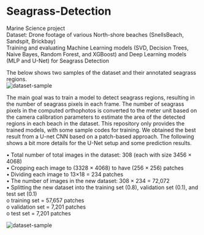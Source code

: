 # Seagrass-Detection
Marine Science project <br />
Dataset: Drone footage of various North-shore beaches (SnellsBeach, Sandspit, Brickbay) <br />
Training and evaluating Machine Learning models (SVD, Decision Trees, Naive Bayes, Random Forest, and XGBoost) and Deep Learning models (MLP and U-Net) for Seagrass Detection<br />

The below shows two samples of the dataset and their annotated seagrass regions. <br />
![dataset-sample](https://github.com/shahrokh1106/Seagrass-Detection/assets/44213732/13ba6c2d-90c0-4383-886e-8ea47fea5d4e) <br />

The main goal was to train a model to detect seagrass regions, resulting in the number of seagrass pixels in each frame. The number of seagrass pixels in the computed orthophotos is converted to the meter unit based on the camera calibration parameters to estimate the area of the detected regions in each beach in the dataset. This repository only provides the trained models, with some sample codes for training. We obtained the best result from a U-net CNN based on a patch-based approach. The following shows a bit more details for the U-Net setup and some prediction results.<br />

•	Total number of total images in the dataset: 308 (each with size 3456 × 4068)<br />
•	Cropping each image to (3328 × 4068) to have (256 × 256) patches<br />
•	Dividing each image to 13×18 = 234 patches<br />
•	The number of images in the new dataset: 308 × 234 = 72,072<br />
•	Splitting the new dataset into the training set (0.8), validation set (0.1), and test set (0.1)<br />
  o	training set = 57,657 patches<br />
  o	validation set = 7,201 patches<br />
  o	test set = 7,201 patches<br />

  ![dataset-sample](https://github.com/shahrokh1106/Seagrass-Detection/assets/44213732/e957bf15-d9e8-4b04-a045-ec3117068ae6)





